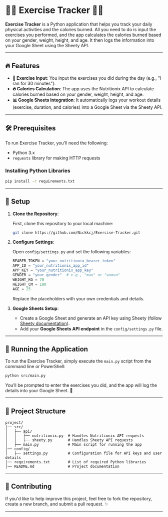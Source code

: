 # 🚴‍♂️ **Exercise Tracker** 🏃‍♀️

**Exercise Tracker** is a Python application that helps you track your daily physical activities and the calories burned. All you need to do is input the exercises you performed, and the app calculates the calories burned based on your gender, weight, height, and age. It then logs the information into your Google Sheet using the Sheety API.

---

## 🔥 Features

- **📝 Exercise Input**: You input the exercises you did during the day (e.g., "I ran for 30 minutes").
- **🔥 Calories Calculation**: The app uses the Nutritionix API to calculate calories burned based on your gender, weight, height, and age.
- **📊 Google Sheets Integration**: It automatically logs your workout details (exercise, duration, and calories) into a Google Sheet via the Sheety API.

---

## 🛠️ Prerequisites

To run Exercise Tracker, you'll need the following:

- Python 3.x
- `requests` library for making HTTP requests

### Installing Python Libraries

```bash
pip install -r requirements.txt
```

---

## 🔧 Setup

1. **Clone the Repository**:

   First, clone this repository to your local machine:

   ```bash
   git clone https://github.com/Nickkcj/Exercise-Tracker.git
   ```

2. **Configure Settings**:

   Open `config/settings.py` and set the following variables:

   ```python
   BEARER_TOKEN = "your_nutritionix_bearer_token"
   APP_ID = "your_nutritionix_app_id"
   APP_KEY = "your_nutritionix_app_key"
   GENDER = "your_gender"  # e.g., "man" or "woman"
   WEIGHT_KG = 70
   HEIGHT_CM = 180
   AGE = 25
   ```

   Replace the placeholders with your own credentials and details.

3. **Google Sheets Setup**:

   - Create a Google Sheet and generate an API key using Sheety (follow [Sheety documentation](https://sheety.co/)).
   - Add your **Google Sheets API endpoint** in the `config/settings.py` file.

---

## 🚀 Running the Application

To run the Exercise Tracker, simply execute the `main.py` script from the command line or PowerShell:

```bash
python src/main.py
```

You’ll be prompted to enter the exercises you did, and the app will log the details into your Google Sheet. 📅

---

## 📂 Project Structure

```
project/
│── src/
│   ├── api/
│   │   ├── nutritionix.py  # Handles Nutritionix API requests
│   │   ├── sheety.py       # Handles Sheety API requests
│   ├── main.py             # Main script for running the app
│── config/
│   ├── settings.py         # Configuration file for API keys and user details
│── requirements.txt        # List of required Python libraries
│── README.md               # Project documentation
```

---

## 🤝 Contributing

If you'd like to help improve this project, feel free to fork the repository, create a new branch, and submit a pull request. ✨

---
